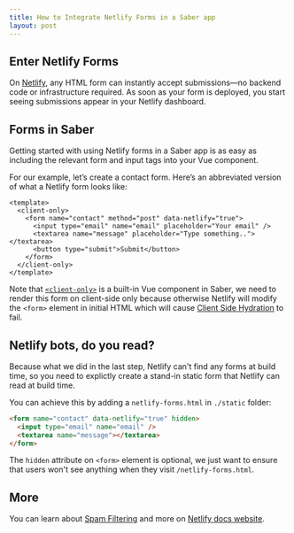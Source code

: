 ```yaml
---
title: How to Integrate Netlify Forms in a Saber app
layout: post
---
```


## Enter Netlify Forms

On [Netlify](https://www.netlify.com/products/forms/), any HTML form can instantly accept submissions—no backend code or infrastructure required. As soon as your form is deployed, you start seeing submissions appear in your Netlify dashboard.

## Forms in Saber

Getting started with using Netlify forms in a Saber app is as easy as including the relevant form and input tags into your Vue component.

For our example, let’s create a contact form. Here’s an abbreviated version of what a Netlify form looks like:

```vue
<template>
  <client-only>
    <form name="contact" method="post" data-netlify="true">
      <input type="email" name="email" placeholder="Your email" />
      <textarea name="message" placeholder="Type something.."></textarea>
      <button type="submit">Submit</button>
    </form>
  </client-only>
</template>
```

Note that [`<client-only>`](https://saber.land/docs/components.html#clientonly) is a built-in Vue component in Saber, we need to render this form on client-side only because otherwise Netlify will modify the `<form>` element in initial HTML which will cause [Client Side Hydration](https://ssr.vuejs.org/guide/hydration.html) to fail.

## Netlify bots, do you read?

Because what we did in the last step, Netlify can't find any forms at build time, so you need to explictly create a stand-in static form that Netlify can read at build time.

You can achieve this by adding a `netlify-forms.html` in `./static` folder:

```html
<form name="contact" data-netlify="true" hidden>
  <input type="email" name="email" />
  <textarea name="message"></textarea>
</form>
```

The `hidden` attribute on `<form>` element is optional, we just want to ensure that users won't see anything when they visit `/netlify-forms.html`.

## More

You can learn about [Spam Filtering](https://www.netlify.com/docs/form-handling/#spam-filtering) and more on [Netlify docs website](https://www.netlify.com/docs/form-handling).
